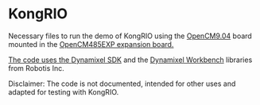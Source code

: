 # KongRIO

Necessary files to run the demo of KongRIO using the <a href=https://emanual.robotis.com/docs/en/parts/controller/opencm904/#install-on-linux>OpenCM9.04</a> board mounted in the <a href=https://emanual.robotis.com/docs/en/parts/controller/opencm485exp/> OpenCM485EXP expansion board.

The code uses the <a href=https://emanual.robotis.com/docs/en/software/dynamixel/dynamixel_sdk/overview/>Dynamixel SDK</a> and the <a href=https://emanual.robotis.com/docs/en/software/dynamixel/dynamixel_workbench/>Dynamixel Workbench</a> libraries from Robotis Inc.

Disclaimer: The code is not documented, intended for other uses and adapted for testing with KongRIO.
